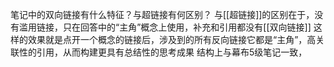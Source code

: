 笔记中的双向链接有什么特征？与超链接有何区别？
与[[超链接]]的区别在于，没有滥用链接，只在回答中的“主角”概念上使用，补充和引用都没有[[双向链接]]
	这样的效果就是点开一个概念的链接后，涉及到的所有反向链接它都是“主角”，高关联性的引用，从而构建更具有总结性的思考成果
结构上与幕布5级笔记一致，